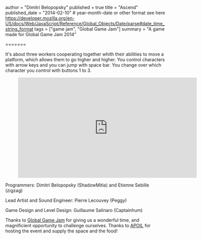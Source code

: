 author = "Dimitri Belopopsky"
published = true
title = "Ascend"
published_date = "2014-02-10" # year-month-date or other format see here https://developer.mozilla.org/en-US/docs/Web/JavaScript/Reference/Global_Objects/Date/parse#date_time_string_format
tags = ["game jam", "Global Game Jam"]
summary = "A game made for Global Game Jam 2014"

=======

It's about three workers cooperating together whith their abilities to move a platform, which allows them to go higher and higher. You control characters with arrow keys and you can jump with space bar. 
You change over which character you control with buttons 1 to 3.


<!-- blank line -->
<figure class="video_container">
<iframe width="560" height="315" src="https://www.youtube-nocookie.com/embed/8D8MpADn-Kg" frameborder="0" allow="accelerometer; autoplay; clipboard-write; encrypted-media; gyroscope; picture-in-picture" allowfullscreen></iframe>
</figure>
<!-- blank line -->


Programmers: Dimitri Belopopsky (ShadowMitia)  and Etienne Sebille (zigzag) 

Lead Artist and Sound Engineer: Pierre Lecouvey (Peggy)

Game Design and Level Design: Guillaume Salinaro (Captainhum)

Thanks to [Global Game Jam](https://globalgamejam.org) for giving us a wonderful time, and magnificient opportunity to challenge ourselves.
Thanks to [APOIL](https://apoil.info) for hosting the event and supply the space and the food!
